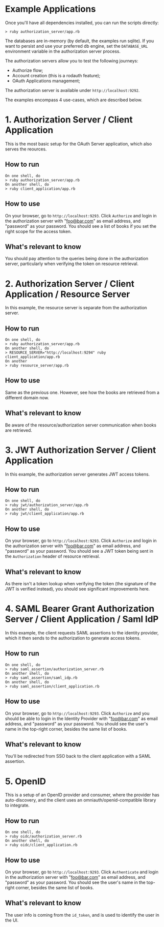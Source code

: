 # Example Applications

Once you'll have all dependencies installed, you can run the scripts directly:

```
> ruby authorization_server/app.rb
```

The databases are in-memory (by default, the examples run sqlite). If you want to persist and use your preferred db engine, set the `DATABASE_URL` environment variable in the authorization server process.

The authorization servers allow you to test the following journeys:

* Authorize flow;
* Account creation (this is a rodauth feature);
* OAuth Applications management;

The authorization server is available under `http://localhost:9292`.

The examples encompass 4 use-cases, which are described below.

# 1. Authorization Server / Client Application

This is the most basic setup for the OAuth Server application, which also serves the reources.

## How to run

```
On one shell, do
> ruby authorization_server/app.rb
On another shell, do
> ruby client_application/app.rb
```

## How to use

On your browser, go to `http://localhost:9293`. Click `Authorize` and login in the authorization server with "foo@bar.com" as email address, and "password" as your password. You should see a list of books if you set the right scope for the access token.

## What's relevant to know

You should pay attention to the queries being done in the authorization server, particularly when verifying the token on resource retrieval.


# 2. Authorization Server / Client Application / Resource Server

In this example, the resource server is separate from the authorization server.

## How to run

```
On one shell, do
> ruby authorization_server/app.rb
On another shell, do
> RESOURCE_SERVER="http://localhost:9294" ruby client_application/app.rb
On another
> ruby resource_server/app.rb
```

## How to use

Same as the previous one. However, see how the books are retrieved from a different domain now.

## What's relevant to know

Be aware of the resource/authorization server communication when books are retrieved.

# 3. JWT Authorization Server / Client Application

In this example, the authorization server generates JWT access tokens.

## How to run

```
On one shell, do
> ruby jwt/authorization_server/app.rb
On another shell, do
> ruby jwt/client_application/app.rb
```

## How to use

On your browser, go to `http://localhost:9293`. Click `Authorize` and login in the authorization server with "foo@bar.com" as email address, and "password" as your password. You should see a JWT token being sent in the `Authorization` header of resource retrieval.

## What's relevant to know

As there isn't a token lookup when verifying the token (the signature of the JWT is verified instead), you should see significant improvements here.

# 4. SAML Bearer Grant Authorization Server / Client Application / Saml IdP

In this example, the client requests SAML assertions to the identity provider, which it then sends to the authorization to generate access tokens.

## How to run

```
On one shell, do
> ruby saml_assertion/authorization_server.rb
On another shell, do
> ruby saml_assertion/saml_idp.rb
On another shell, do
> ruby saml_assertion/client_application.rb
```

## How to use

On your browser, go to `http://localhost:9293`. Click `Authorize` and you should be able to login in the Identity Provider with "foo@bar.com" as email address, and "password" as your password.  You should see the user's name in the top-right corner, besides the same list of books.

## What's relevant to know

You'll be redirected from SSO back to the client application with a SAML assertion.


# 5. OpenID

This is a setup of an OpenID provider and consumer, where the provider has auto-discovery, and the client uses an omniauth/openid-compatible library to integrate.

## How to run

```
On one shell, do
> ruby oidc/authorization_server.rb
On another shell, do
> ruby oidc/client_application.rb
```

## How to use

On your browser, go to `http://localhost:9293`. Click `Authenticate` and login in the authorization server with "foo@bar.com" as email address, and "password" as your password. You should see the user's name in the top-right corner, besides the same list of books.

## What's relevant to know

The user info is coming from the `id_token`, and is used to identify the user in the UI.
